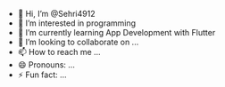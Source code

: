 - 👋 Hi, I’m @Sehri4912
- 👀 I’m interested in programming 
- 🌱 I’m currently learning App Development with Flutter
- 💞️ I’m looking to collaborate on ...
- 📫 How to reach me ...
- 😄 Pronouns: ...
- ⚡ Fun fact: ...

<!---
Sehri4912/Sehri4912 is a ✨ special ✨ repository because its `README.md` (this file) appears on your GitHub profile.
You can click the Preview link to take a look at your changes.
--->

